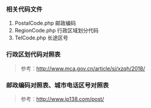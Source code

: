 ### 相关代码文件
 1. PostalCode.php  邮政编码
 2. RegionCode.php  行政区域划分代码
 3. TelCode.php     长途区号
 
### 行政区划代码对照表
   >  参考：[]()http://www.mca.gov.cn/article/sj/xzqh/2018/
   
### 邮政编码对照表、城市电话区号对照表	
 
  > 参考：[]()http://www.ip138.com/post/